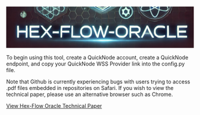 ![Alt text](images/cover-art.png)

To begin using this tool, create a QuickNode account, create a QuickNode endpoint, and copy your QuickNode WSS Provider link into the config.py file.

Note that Github is currently experiencing bugs with users trying to access .pdf files embedded in repositories on Safari. If you wish to view the technical paper, please use an alternative browser such as Chrome.

[View Hex-Flow Oracle Technical Paper](docs/hex-flow-oracle-technical-paper.pdf)

